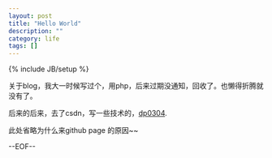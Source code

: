 ```yaml
---
layout: post
title: "Hello World"
description: ""
category: life 
tags: []
---
```

{% include JB/setup %}


关于blog，我大一时候写过个，用php，后来过期没通知，回收了。也懒得折腾就没有了。		
  
  
后来的后来，去了csdn，写一些技术的，[dp0304](http://blog.csdn.net/dp0304).  


此处省略为什么来github page 的原因~~	

--EOF--
